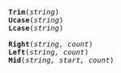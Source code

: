 <pre>
<b>Trim</b>(<em>string</em>)
<b>Ucase</b>(<em>string</em>)
<b>Lcase</b>(<em>string</em>)

<b>Right</b>(<em>string, count</em>)
<b>Left</b>(<em>string, count</em>)
<b>Mid</b>(<em>string, start, count</em>) 
